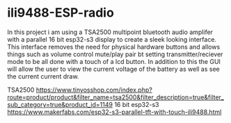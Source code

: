# ili9488-ESP-radio
In this project i am using a TSA2500 multipoint bluetooth audio amplifer with a parallel 16 bit esp32-s3 display to create a sleek looking interface.
This interface removes the need for physical hardware buttons and allows things such as 
volume control
mute/play
pair bt
setting transmitter/reciever mode 
to be all done with a touch of a lcd button. In addition to this the GUI will allow the user to view the current voltage of the battery as well as see the 
current current draw.

TSA2500 https://www.tinyosshop.com/index.php?route=product/product&filter_name=tsa2500&filter_description=true&filter_sub_category=true&product_id=1149
16 bit esp32-s3 https://www.makerfabs.com/esp32-s3-parallel-tft-with-touch-ili9488.html
